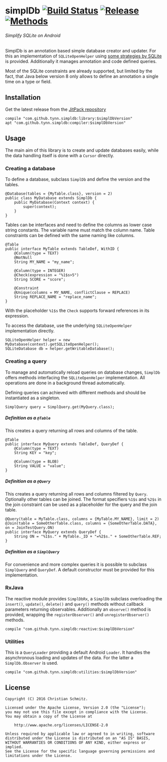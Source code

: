 # simplDb [![Build Status][1]][2] [![Release][3]][4] [![Methods][5]][6]
###### Simplify SQLite on Android

SimplDb is an annotation based simple database creator and updater. For this
an implementation of `SQLiteOpenHelper` using [some strategies by SQLite][7]
is provided. Additionally it manages annotation and code defined queries.

Most of the SQLite constraints are already supported, but limited by the fact,
that Java below version 8 only allows to define an annotation a single time on
a type or field.


## Installation

Get the latest release from the [JitPack repository][4]

    compile "com.github.tynn.simpldb:library:$simplDbVersion"
    apt "com.github.tynn.simpldb:compiler:$simplDbVersion"


## Usage

The main aim of this library is to create and update databases easily, while
the data handling itself is done with a `Cursor` directly.

### Creating a database

To define a database, subclass `SimplDb` and define the version and the tables.

    @Database(tables = {MyTable.class}, version = 2)
    public class MyDatabase extends SimplDb {
        public MyDatabase(Context context) {
            super(context);
        }
    }

Tables can be interfaces and need to define the columns as lower case string
constants. The variable name must match the column name. Table constraints can
be defined with the same naming like columns.

    @Table
    public interface MyTable extends TableDef, WithID {
        @Column(type = TEXT)
        @NotNull
        String MY_NAME = "my_name";

        @Column(type = INTEGER)
        @Check(expression = "%1$s>5")
        String SCORE = "score";

        @Constraint
        @Unique(columns = MY_NAME, conflictClause = REPLACE)
        String REPLACE_NAME = "replace_name";
    }

With the placeholder `%1$s` the `Check` supports forward references in its
expression.

To access the database, use the underlying `SQLiteOpenHelper` implementation
directly.

    SQLiteOpenHelper helper = new MyDatabase(context).getSQLiteOpenHelper();
    SQLiteDatabase db = helper.getWritableDatabase();


### Creating a query

To manage and automatically reload queries on database changes, `SimplDb` offers
methods interfacing the `SQLiteOpenHelper` implementation. All operations are
done in a background thread automatically.

Defining queries can achieved with different methods and should be instantiated
as a singleton.

    SimplQuery query = SimplQuery.get(MyQuery.class);

##### Definition as a `@Table`

This creates a query returning all rows and columns of the table.

    @Table
    public interface MyQuery extends TableDef, QueryDef {
        @Column(type = TEXT)
        String KEY = "key";

        @Column(type = BLOB)
        String VALUE = "value";
    }

##### Definition as a `@Query`

This creates a query returning all rows and columns filtered by `Query`.
Optionally other tables can be joined. The format specifiers `%1$s` and `%2$s`
in the join constraint can be used as a placeholder for the query and the join
table.

    @Query(table = MyTable.class, columns = {MyTable.MY_NAME}, limit = 2)
    @Join(table = SomeOtherTable.class, columns = {SomeOtherTable.DATA}, on = JoinTestQuery.ON)
    public interface MyQuery extends QueryDef {
        String ON = "%1$s." + MyTable._ID + "=%2$s." + SomeOtherTable.REF;
    }

##### Definition as a `SimplQuery`

For convenience and more complex queries it is possible to subclass `SimplQuery`
and `QueryDef`.
A default constructor must be provided for this implementation.

### RxJava

The reactive module provides `SimplDbRx`, a `SimplDb` subclass overloading the
`insert()`, `update()`, `delete()` and `query()` methods without callback
parameters returning observables. Additionally an `observe()` method is provided,
wrapping the `registerObserver()` and `unregisterObserver()` methods.

    compile "com.github.tynn.simpldb:reactive:$simplDbVersion"

### Utilities

This is a `QueryLoader` providing a default Android `Loader`. It handles the
asynchronous loading and updates of the data. For the latter a `SimplDb.Observer`
is used.

    compile "com.github.tynn.simpldb:utilities:$simplDbVersion"


## License

    Copyright (C) 2016 Christian Schmitz.

    Licensed under the Apache License, Version 2.0 (the "License");
    you may not use this file except in compliance with the License.
    You may obtain a copy of the License at
   
        http://www.apache.org/licenses/LICENSE-2.0

    Unless required by applicable law or agreed to in writing, software
    distributed under the License is distributed on an "AS IS" BASIS,
    WITHOUT WARRANTIES OR CONDITIONS OF ANY KIND, either express or implied.
    See the License for the specific language governing permissions and
    limitations under the License.


 [1]: https://travis-ci.org/tynn/simplDb.svg?branch=master
 [2]: https://travis-ci.org/tynn/simplDb
 [3]: https://jitpack.io/v/tynn/simpldb.svg
 [4]: https://jitpack.io/#tynn/simpldb
 [5]: https://img.shields.io/badge/Methods%20and%20size-core:%20310%20|%20deps:%2089%20|%2045%20KB-e91e63.svg
 [6]: http://www.methodscount.com/?lib=com.github.tynn.simpldb%3Alibrary%3A0.7
 [7]: https://www.sqlite.org/lang_altertable.html#otheralter
